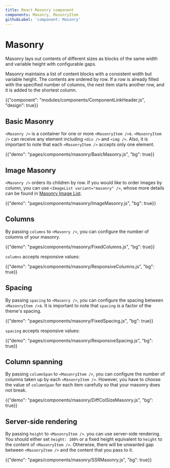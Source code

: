 ```yaml
---
title: React Masonry component
components: Masonry, MasonryItem
githubLabel: 'component: Masonry'
---
```


# Masonry

<p class="description">Masonry lays out contents of different sizes as blocks of the same width and variable height with configurable gaps.</p>

Masonry maintains a list of content blocks with a consistent width but variable height. The contents are ordered by row. If a row is already filled with the specified number of columns, the next item starts another row, and it is added to the shortest column.

{{"component": "modules/components/ComponentLinkHeader.js", "design": true}}

## Basic Masonry

`<Masonry />` is a container for one or more `<MasonryItem />`s. `<MasonryItem />` can receive any element including `<div />` and `<img />`. Also, it is important to note that each `<MasonryItem />` accepts only one element.

{{"demo": "pages/components/masonry/BasicMasonry.js", "bg": true}}

## Image Masonry

`<Masonry />` orders its children by row. If you would like to order images by column, you can use `<ImageList variant="masonry" />`, whose more details can be found in [Masonry Image List](https://next.material-ui.com/components/image-list/#masonry-image-list).

{{"demo": "pages/components/masonry/ImageMasonry.js", "bg": true}}

## Columns

By passing `columns` to `<Masonry />`, you can configure the number of columns of your masonry.

{{"demo": "pages/components/masonry/FixedColumns.js", "bg": true}}

`columns` accepts responsive values:

{{"demo": "pages/components/masonry/ResponsiveColumns.js", "bg": true}}

## Spacing

By passing `spacing` to `<Masonry />`, you can configure the spacing between `<MasonryItem />`s. It is important to note that `spacing` is a factor of the theme's spacing.

{{"demo": "pages/components/masonry/FixedSpacing.js", "bg": true}}

`spacing` accepts responsive values:

{{"demo": "pages/components/masonry/ResponsiveSpacing.js", "bg": true}}

## Column spanning

By passing `columnSpan` to `<MasonryItem />`, you can configure the number of columns taken up by each `<MasonryItem />`. However, you have to choose the value of `columnSpan` for each item carefully so that your masonry does not break.

{{"demo": "pages/components/masonry/DiffColSizeMasonry.js", "bg": true}}

## Server-side rendering

By passing `height` to `<MasonryItem />`. you can use server-side rendering. You should either set `height: 100%` or a fixed height equivalent to `height` to the content of `<MasonryItem />`. Otherwise, there will be unwanted gap between `<MasonryItem />` and the content that you pass to it.

{{"demo": "pages/components/masonry/SSRMasonry.js", "bg": true}}
